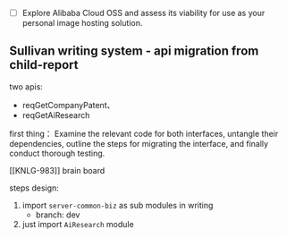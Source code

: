 - [ ] Explore Alibaba Cloud OSS and assess its viability for use as your personal image hosting solution.

## Sullivan writing system - api migration from child-report
two apis:
- reqGetCompanyPatent、
- reqGetAiResearch

first thing：
Examine the relevant code for both interfaces, untangle their dependencies, outline the steps for migrating the interface, and finally conduct thorough testing.

[[KNLG-983]] brain board

steps design:
1. import `server-common-biz` as sub modules in writing
	- branch: dev
2. just import `AiResearch` module

